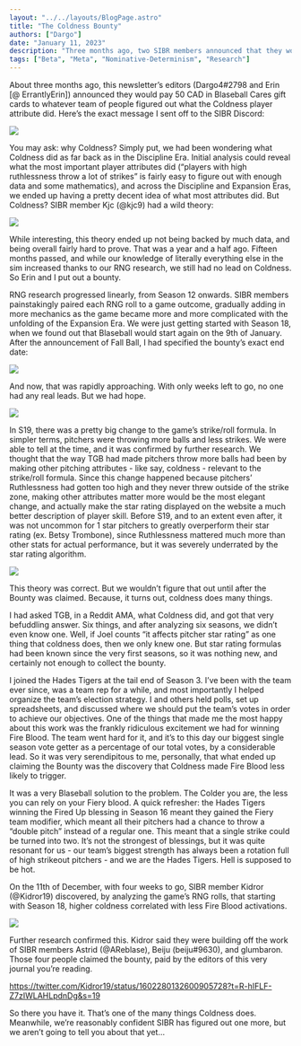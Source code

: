 ```yaml
---
layout: "../../layouts/BlogPage.astro"
title: "The Coldness Bounty"
authors: ["Dargo"]
date: "January 11, 2023"
description: "Three months ago, two SIBR members announced that they would pay anyone who figured out how Coldness worked."
tags: ["Beta", "Meta", "Nominative-Determinism", "Research"]
---
```


<!-- I'm not writing alt text for all these images Dargo  - Evie -->

About three months ago, this newsletter’s editors (Dargo4#2798 and Erin [@ ErrantlyErin]) announced they would pay 50 CAD in Blaseball Cares gift cards to whatever team of people figured out what the Coldness player attribute did. Here’s the exact message I sent off to the SIBR Discord:

![](/blog/coldness-bounty/announcing-bounty.png)

You may ask: why Coldness? Simply put, we had been wondering what Coldness did as far back as in the Discipline Era. Initial analysis could reveal what the most important player attributes did (“players with high ruthlessness throw a lot of strikes” is fairly easy to figure out with enough data and some mathematics), and across the Discipline and Expansion Eras, we ended up having a pretty decent idea of what most attributes did. But Coldness? SIBR member Kjc (@kjc9) had a wild theory: 

![](/blog/coldness-bounty/wild-theory.png)

While interesting, this theory ended up not being backed by much data, and being overall fairly hard to prove. That was a year and a half ago. Fifteen months passed, and while our knowledge of literally everything else in the sim increased thanks to our RNG research, we still had no lead on Coldness. So Erin and I put out a bounty.

RNG research progressed linearly, from Season 12 onwards. SIBR members painstakingly paired each RNG roll to a game outcome, gradually adding in more mechanics as the game became more and more complicated with the unfolding of the Expansion Era. We were just getting started with Season 18, when we found out that Blaseball would start again on the 9th of January. After the announcement of Fall Ball, I had specified the bounty’s exact end date: 

![](/blog/coldness-bounty/regarding-bounty.png)

And now, that was rapidly approaching. With only weeks left to go, no one had any real leads. But we had hope.

![](/blog/coldness-bounty/ruth-nerf.png)

In S19, there was a pretty big change to the game’s strike/roll formula. In simpler terms, pitchers were throwing more balls and less strikes. We were able to tell at the time, and it was confirmed by further research. We thought that the way TGB had made pitchers throw more balls had been by making other pitching attributes - like say, coldness - relevant to the strike/roll formula. Since this change happened because pitchers’ Ruthlessness had gotten too high and they never threw outside of the strike zone, making other attributes matter more would be the most elegant change, and actually make the star rating displayed on the website a much better description of player skill. Before S19, and to an extent even after, it was not uncommon for 1 star pitchers to greatly overperform their star rating (ex. Betsy Trombone), since Ruthlessness mattered much more than other stats for actual performance, but it was severely underrated by the star rating algorithm.

![](/blog/coldness-bounty/six-things.png)

This theory was correct. But we wouldn’t figure that out until after the Bounty was claimed. Because, it turns out, coldness does many things.

I had asked TGB, in a Reddit AMA, what Coldness did, and got that very befuddling answer. Six things, and after analyzing six seasons, we didn’t even know one. Well, if Joel counts “it affects pitcher star rating” as one thing that coldness does, then we only knew one. But star rating formulas had been known since the very first seasons, so it was nothing new, and certainly not enough to collect the bounty.

I joined the Hades Tigers at the tail end of Season 3. I’ve been with the team ever since, was a team rep for a while, and most importantly I helped organize the team’s election strategy. I and others held polls, set up spreadsheets, and discussed where we should put the team’s votes in order to achieve our objectives. One of the things that made me the most happy about this work was the frankly ridiculous excitement we had for winning Fire Blood. The team went hard for it, and it’s to this day our biggest single season vote getter as a percentage of our total votes, by a considerable lead. So it was very serendipitous to me, personally, that what ended up claiming the Bounty was the discovery that Coldness made Fire Blood less likely to trigger.

It was a very Blaseball solution to the problem. The Colder you are, the less you can rely on your Fiery blood. A quick refresher: the Hades Tigers winning the Fired Up blessing in Season 16 meant they gained the Fiery team modifier, which meant all their pitchers had a chance to throw a “double pitch” instead of a regular one. This meant that a single strike could be turned into two. It’s not the strongest of blessings, but it was quite resonant for us - our team’s biggest strength has always been a rotation full of high strikeout pitchers - and we are the Hades Tigers. Hell is supposed to be hot.  

On the 11th of December, with four weeks to go, SIBR member Kidror (@Kidror19) discovered, by analyzing the game’s RNG rolls, that starting with Season 18, higher coldness correlated with less Fire Blood activations. 

![](/blog/coldness-bounty/fire-blood.png)

Further research confirmed this. Kidror said they were building off the work of SIBR members Astrid (@AReblase), Beiju (beiju#9630), and glumbaron. Those four people claimed the bounty, paid by the editors of this very journal you’re reading. 

https://twitter.com/Kidror19/status/1602280132600905728?t=R-hIFLF-Z7zIWLAHLpdnDg&s=19

So there you have it. That’s one of the many things Coldness does. Meanwhile, we’re reasonably confident SIBR has figured out one more, but we aren’t going to tell you about that yet…